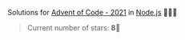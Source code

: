 Solutions for [Advent of Code - 2021](https://adventofcode.com/2021) in [Node.js](https://nodejs.org/) 🎄🎠✨

> Current number of stars: **8**🎇